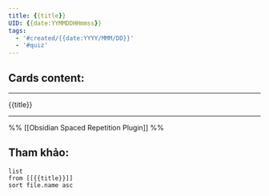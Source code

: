 ```yaml
---
title: {{title}}
UID: {{date:YYMMDDHHmmss}}
tags:
  - '#created/{{date:YYYY/MMM/DD}}'
  - '#quiz'
---
```


## Cards content:
---

{{title}}


---
%%
[[Obsidian Spaced Repetition Plugin]]
%%

## Tham khảo:
```dataview
list
from [[{{title}}]]
sort file.name asc
```